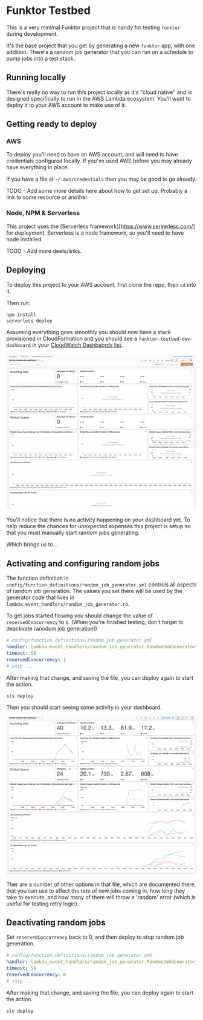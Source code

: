 # Funktor Testbed

This is a very minimal Funktor project that is handy for testing `funktor` during development.

It's the base project that you get by generating a new `funktor` app, with one addition. There's
a random job generator that you can run on a schedule to pump jobs into a test stack.

## Running locally

There's really no way to run this project locally as it's "cloud native" and is designed specifically
to run in the AWS Lambda ecosystem. You'll want to deploy it to your AWS account to make use of it.

## Getting ready to deploy

### AWS

To deploy you'll need to have an AWS account, and will need to have credentials configured locally. If
you've used AWS before you may already have everything in place.

If you have a file at `~/.aws/credentials` then you may be good to go already.

TODO - Add some more details here about how to get set up. Probably a link to some resource or another.

### Node, NPM & Serverless

This project uses the (Serverless framework)[https://www.serverless.com/] for deployment. Serverless
is a node framework, so you'll need to have node installed.

TODO - Add more deets/links.

## Deploying

To deploy this project to your AWS account, first clone the repo, then `cd` into it.

Then run:

```
npm install
serverless deploy
```

Assuming everything goes smoothly you should now have a stack provisioned in CloudFormation and you
should see a `funktor-testbed-dev-dashboard` in your
[CloudWatch Dashbaords list](https://console.aws.amazon.com/cloudwatch/home#dashboards:).

![Funktor Testbed Dashboard](docs/images/funktor-testbed-dashboard.png)

You'll notice that there is no activity happening on your dashboard yet. To help reduce the chances
for unexpected expenses this project is setup so that you must manually start random jobs generating.

Which brings us to...


## Activating and configuring random jobs

The function definition in `config/function_definitions/random_job_generator.yml` controls all aspects
of random job generation. The values you set there will be used by the generator code that lives in
`lambda_event_handlers/random_job_generator.rb`.


To get jobs started flowing you should change the value of `reservedConcurrency` to `1`. (When you're
finished testing, don't forget to deactivate ranodom job generation!)

```yaml
# config/function_definitions/random_job_generator.yml
handler: lambda_event_handlers/random_job_generator.RandomJobGenerator.call
timeout: 58
reservedConcurrency: 1
# snip ...
```

After making that change, and saving the file, you can deploy again to start the action.

```
sls deploy
```

Then you should start seeing some activity in your dashboard.

![Funktor Testbed Dashboard](docs/images/funktor-testbed-dashboard-with-activity.png)

Ther are a number of other options in that file, which are documented there, that you can use to
affect the rate of new jobs coming in, how long they take to execute, and how many of them will throw
a 'random' error (which is useful for testing retry logic).


## Deactivating random jobs

Set `reservedConcurrency` back to 0, and then deploy to stop random job generation.

```yaml
# config/function_definitions/random_job_generator.yml
handler: lambda_event_handlers/random_job_generator.RandomJobGenerator.call
timeout: 58
reservedConcurrency: 0
# snip ...
```

After making that change, and saving the file, you can deploy again to start the action.

```
sls deploy
```




